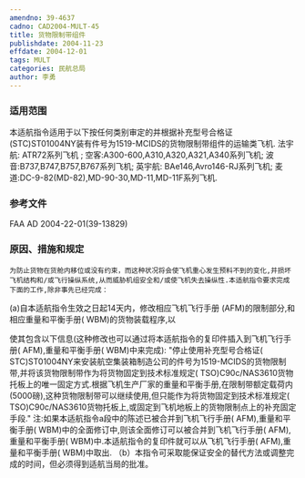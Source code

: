```yaml
---
amendno: 39-4637
cadno: CAD2004-MULT-45
title: 货物限制带组件
publishdate: 2004-11-23
effdate: 2004-12-01
tags: MULT
categories: 民航总局
author: 李勇
---
```


### 适用范围 
本适航指令适用于以下按任何类别审定的并根据补充型号合格证 (STC)ST01004NY装有件号为1519-MCIDS的货物限制带组件的运输类飞机.
法宇航: ATR72系列飞机 ;
空客:A300-600,A310,A320,A321,A340系列飞机;
波音:B737,B747,B757,B767系列飞机;
英宇航: BAe146,Avro146-RJ系列飞机;
麦道:DC-9-82(MD-82),MD-90-30,MD-11,MD-11F系列飞机.

### 参考文件
FAA AD 2004-22-01(39-13829) 

### 原因、措施和规定 
    为防止货物在货舱内移位或没有约束，而这种状况将会使飞机重心发生预料不到的变化,并损坏飞机结构和/或飞行操纵系统,从而威胁机组安全和/或使飞机失去操纵性.本适航指令要求完成下面的工作,除非事先已经完成： 
(a)自本适航指令生效之日起14天内，修改相应飞机飞行手册 (AFM)的限制部分,和相应重量和平衡手册( WBM)的货物装载程序,以
     
使其包含以下信息(这种修改也可以通过将本适航指令的复印件插入到飞机飞行手册( AFM),重量和平衡手册( WBM)中来完成): 
    "停止使用补充型号合格证( STC)ST01004NY来安装航空集装箱制造公司的件号为1519-MCIDS的货物限制带,并将该货物限制带作为将货物固定到技术标准规定( TSO)C90c/NAS3610货物托板上的唯一固定方式.根据飞机生产厂家的重量和平衡手册,在限制带额定载荷内(5000磅),这种货物限制带可以继续使用,但只能作为将货物固定到技术标准规定( TSO)C90c/NAS3610货物托板上,或固定到飞机地板上的货物限制点上的补充固定手段." 
注:如果本适航指令a段中的陈述已被合并到飞机飞行手册( AFM),重量和平衡手册( WBM)中的全面修订中,则该全面修订可以被合并到飞机飞行手册( AFM),重量和平衡手册( WBM)中.本适航指令的复印件就可以从飞机飞行手册( AFM),重量和平衡手册( WBM)中取出. 
（b）本指令可采取能保证安全的替代方法或调整完成的时间，但必须得到适航当局的批准。
